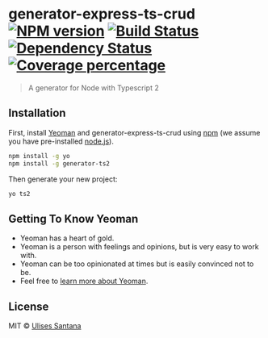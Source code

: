 # generator-express-ts-crud [![NPM version][npm-image]][npm-url] [![Build Status][travis-image]][travis-url] [![Dependency Status][daviddm-image]][daviddm-url] [![Coverage percentage][coveralls-image]][coveralls-url]
> A generator for Node with Typescript 2

## Installation

First, install [Yeoman](http://yeoman.io) and generator-express-ts-crud using [npm](https://www.npmjs.com/) (we assume you have pre-installed [node.js](https://nodejs.org/)).

```bash
npm install -g yo
npm install -g generator-ts2
```

Then generate your new project:

```bash
yo ts2
```

## Getting To Know Yeoman

 * Yeoman has a heart of gold.
 * Yeoman is a person with feelings and opinions, but is very easy to work with.
 * Yeoman can be too opinionated at times but is easily convinced not to be.
 * Feel free to [learn more about Yeoman](http://yeoman.io/).

## License

MIT © [Ulises Santana](https://ulisesantana.github.io)


[npm-image]: https://badge.fury.io/js/generator-express-ts-crud.svg
[npm-url]: https://npmjs.org/package/generator-express-ts-crud
[travis-image]: https://travis-ci.org/ulisesantana/generator-express-ts-crud.svg?branch=master
[travis-url]: https://travis-ci.org/ulisesantana/generator-express-ts-crud
[daviddm-image]: https://david-dm.org/ulisesantana/generator-express-ts-crud.svg?theme=shields.io
[daviddm-url]: https://david-dm.org/ulisesantana/generator-express-ts-crud
[coveralls-image]: https://coveralls.io/repos/ulisesantana/generator-express-ts-crud/badge.svg
[coveralls-url]: https://coveralls.io/r/ulisesantana/generator-express-ts-crud
